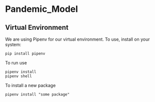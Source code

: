 # Pandemic_Model

## Virtual Environment
We are using Pipenv for our virtual environment. To use, install on your system:
```
pip install pipenv
```
To run use
```
pipenv install
pipenv shell
```
To install a new package
```
pipenv install "some package"
```

